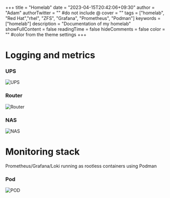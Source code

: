 +++
title = "Homelab"
date = "2023-04-15T20:42:06+09:30"
author = "Adam"
authorTwitter = "" #do not include @
cover = ""
tags = ["homelab", "Red Hat","rhel", "ZFS", "Grafana", "Prometheus", "Podman"]
keywords = ["homelab"]
description = "Documentation of my homelab"
showFullContent = false
readingTime = false
hideComments = false
color = "" #color from the theme settings
+++

# Logging and metrics
### UPS
![UPS](../UPS-2023-04-01_213311.png)
### Router
![Router](../Router-2023-04-01_212959.png)
### NAS
![NAS](../NAS-2023-04-01_213149.png)

# Monitoring stack
Prometheus/Grafana/Loki running as rootless containers using Podman
### Pod
![POD](../Monitoring_Stack-2023-04-01_214146.png)
